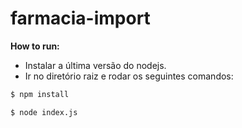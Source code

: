# farmacia-import

**How to run:**

 - Instalar a última versão do nodejs.
 - Ir no diretório raiz e rodar os seguintes comandos:


```sh
$ npm install
```
```sh
$ node index.js
```

